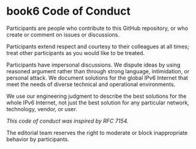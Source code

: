 # book6 Code of Conduct

Participants are people who contribute to this GitHub
repository, or who create or comment on issues or discussions.

Participants extend respect and courtesy to their colleagues
at all times; treat other participants as you would like to be treated.

Participants have impersonal discussions. We dispute ideas by
using reasoned argument rather than through strong language,
intimidation, or personal attack. We document solutions for
the global IPv6 Internet that meet the needs of diverse
technical and operational environments.

We use our engineering judgment to describe the best
solutions for the whole IPv6 Internet, not just the best solution
for any particular network, technology, vendor, or user.

_This code of conduct was inspired by RFC 7154._

The editorial team reserves the right to moderate or block
inappropriate behavior by participants.